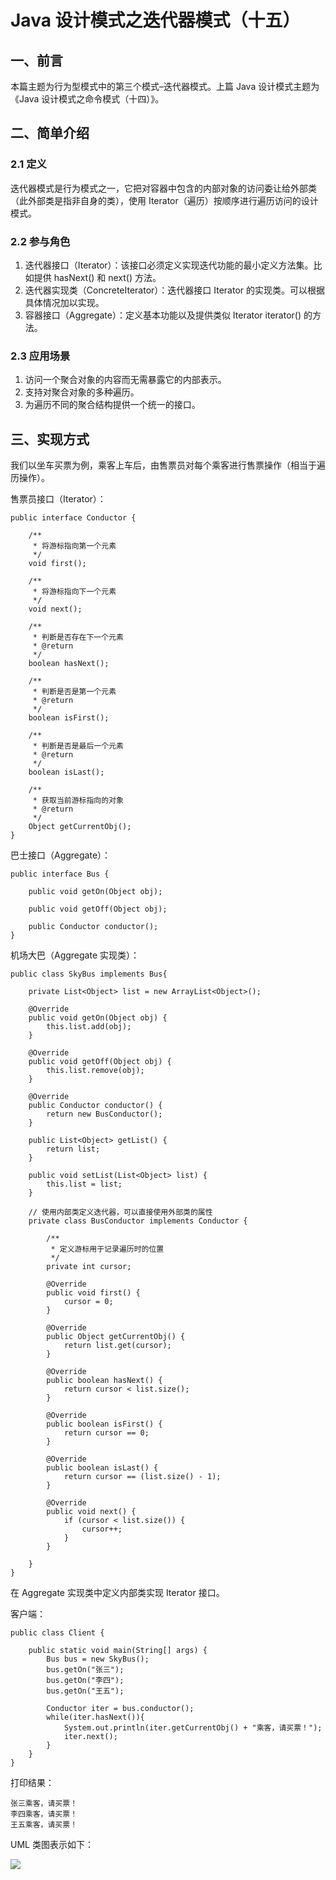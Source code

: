 # Java 设计模式之迭代器模式（十五）



## 一、前言

本篇主题为行为型模式中的第三个模式–迭代器模式。上篇 Java 设计模式主题为《Java 设计模式之命令模式（十四）》。

## 二、简单介绍

### 2.1 定义

迭代器模式是行为模式之一，它把对容器中包含的内部对象的访问委让给外部类（此外部类是指非自身的类），使用 Iterator（遍历）按顺序进行遍历访问的设计模式。

### 2.2 参与角色

1. 迭代器接口（Iterator）：该接口必须定义实现迭代功能的最小定义方法集。比如提供 hasNext() 和 next() 方法。
2. 迭代器实现类（ConcreteIterator）：迭代器接口 Iterator 的实现类。可以根据具体情况加以实现。
3. 容器接口（Aggregate）：定义基本功能以及提供类似 Iterator iterator() 的方法。

### 2.3 应用场景

1. 访问一个聚合对象的内容而无需暴露它的内部表示。
2. 支持对聚合对象的多种遍历。
3. 为遍历不同的聚合结构提供一个统一的接口。

## 三、实现方式

我们以坐车买票为例，乘客上车后，由售票员对每个乘客进行售票操作（相当于遍历操作）。

售票员接口（Iterator）：

```
public interface Conductor {

    /**
     * 将游标指向第一个元素
     */
    void first();   
    
    /**
     * 将游标指向下一个元素
     */
    void next();    
    
    /**
     * 判断是否存在下一个元素
     * @return
     */
    boolean hasNext();
    
    /**
     * 判断是否是第一个元素
     * @return
     */
    boolean isFirst();
    
    /**
     * 判断是否是最后一个元素
     * @return
     */
    boolean isLast();
    
    /**
     * 获取当前游标指向的对象
     * @return
     */
    Object getCurrentObj();
}

```

巴士接口（Aggregate）：

```
public interface Bus {

    public void getOn(Object obj);

    public void getOff(Object obj);

    public Conductor conductor();
}

```

机场大巴（Aggregate 实现类）：

```
public class SkyBus implements Bus{

    private List<Object> list = new ArrayList<Object>();

    @Override
    public void getOn(Object obj) {
        this.list.add(obj);
    }

    @Override
    public void getOff(Object obj) {
        this.list.remove(obj);
    }

    @Override
    public Conductor conductor() {
        return new BusConductor();
    }
    
    public List<Object> getList() {
        return list;
    }

    public void setList(List<Object> list) {
        this.list = list;
    }

    // 使用内部类定义迭代器，可以直接使用外部类的属性
    private class BusConductor implements Conductor {

        /**
         * 定义游标用于记录遍历时的位置
         */
        private int cursor;

        @Override
        public void first() {
            cursor = 0;
        }

        @Override
        public Object getCurrentObj() {
            return list.get(cursor);
        }

        @Override
        public boolean hasNext() {
            return cursor < list.size();
        }

        @Override
        public boolean isFirst() {
            return cursor == 0;
        }

        @Override
        public boolean isLast() {
            return cursor == (list.size() - 1);
        }

        @Override
        public void next() {
            if (cursor < list.size()) {
                cursor++;
            }
        }

    }
}

```

在 Aggregate 实现类中定义内部类实现 Iterator 接口。

客户端：

```
public class Client {

    public static void main(String[] args) {
        Bus bus = new SkyBus();
        bus.getOn("张三");
        bus.getOn("李四");
        bus.getOn("王五");
        
        Conductor iter = bus.conductor();
        while(iter.hasNext()){
            System.out.println(iter.getCurrentObj() + "乘客，请买票！");
            iter.next();
        }
    }
}

```

打印结果：

```
张三乘客，请买票！
李四乘客，请买票！
王五乘客，请买票！

```

UML 类图表示如下：

[![](http://images.extlight.com/gof-15.jpg)](http://images.extlight.com/gof-15.jpg)



